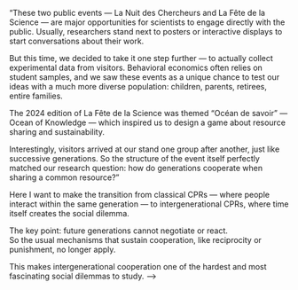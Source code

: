 “These two public events — La Nuit des Chercheurs and La Fête de la Science — are major opportunities for scientists to engage directly with the public.
Usually, researchers stand next to posters or interactive displays to start conversations about their work.

But this time, we decided to take it one step further — to actually collect experimental data from visitors.
Behavioral economics often relies on student samples, and we saw these events as a unique chance to test our ideas with a much more diverse population: children, parents, retirees, entire families.

The 2024 edition of La Fête de la Science was themed “Océan de savoir” — Ocean of Knowledge — which inspired us to design a game about resource sharing and sustainability.

Interestingly, visitors arrived at our stand one group after another, just like successive generations. So the structure of the event itself perfectly matched our research question:
how do generations cooperate when sharing a common resource?”


<!-- _notes: -->
Here I want to make the transition from classical CPRs — where people interact within the same generation — to intergenerational CPRs, where time itself creates the social dilemma.

The key point: future generations cannot negotiate or react.  
So the usual mechanisms that sustain cooperation, like reciprocity or punishment, no longer apply.

This makes intergenerational cooperation one of the hardest and most fascinating social dilemmas to study.
-->
